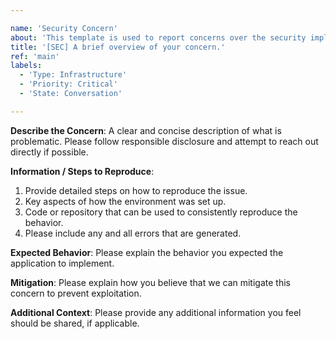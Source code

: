 ```yaml
---

name: 'Security Concern'
about: 'This template is used to report concerns over the security implementations in our projects.'
title: '[SEC] A brief overview of your concern.'
ref: 'main'
labels:
  - 'Type: Infrastructure'
  - 'Priority: Critical'
  - 'State: Conversation'

---
```


**Describe the Concern**: A clear and concise description of what is
problematic. Please follow responsible disclosure and attempt to reach out directly if possible.

**Information / Steps to Reproduce**:

1. Provide detailed steps on how to reproduce the issue.
2. Key aspects of how the environment was set up.
3. Code or repository that can be used to consistently reproduce the behavior.
4. Please include any and all errors that are generated.

**Expected Behavior**: Please explain the behavior you expected the application
to implement.

**Mitigation**: Please explain how you believe that we can mitigate this concern
to prevent exploitation.

**Additional Context**: Please provide any additional information you feel
should be shared, if applicable.
